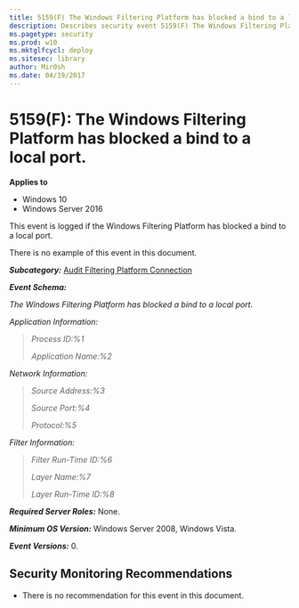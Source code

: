 ```yaml
---
title: 5159(F) The Windows Filtering Platform has blocked a bind to a local port. (Windows 10)
description: Describes security event 5159(F) The Windows Filtering Platform has blocked a bind to a local port.
ms.pagetype: security
ms.prod: w10
ms.mktglfcycl: deploy
ms.sitesec: library
author: Mir0sh
ms.date: 04/19/2017
---
```


# 5159(F): The Windows Filtering Platform has blocked a bind to a local port.

**Applies to**
-   Windows 10
-   Windows Server 2016


This event is logged if the Windows Filtering Platform has blocked a bind to a local port.

There is no example of this event in this document.

***Subcategory:***&nbsp;[Audit Filtering Platform Connection](audit-filtering-platform-connection.md)

***Event Schema:***

*The Windows Filtering Platform has blocked a bind to a local port.*

*Application Information:*

> *Process ID:%1*
>
> *Application Name:%2*

*Network Information:*

> *Source Address:%3*
>
> *Source Port:%4*
>
> *Protocol:%5*

*Filter Information:*

> *Filter Run-Time ID:%6*
>
> *Layer Name:%7*
>
> *Layer Run-Time ID:%8*

***Required Server Roles:*** None.

***Minimum OS Version:*** Windows Server 2008, Windows Vista.

***Event Versions:*** 0.

## Security Monitoring Recommendations

-   There is no recommendation for this event in this document.

